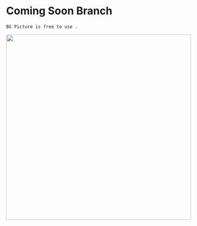 # Coming Soon Branch
```
BG Picture is free to use .
```
<img src='https://github.com/ribrea/aerbir/blob/comingSoon/img/5.jpg' width=500 height=500>
